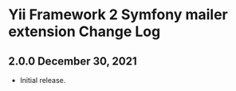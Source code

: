 Yii Framework 2 Symfony mailer extension Change Log
================================================

2.0.0 December 30, 2021
-----------------------

- Initial release.

